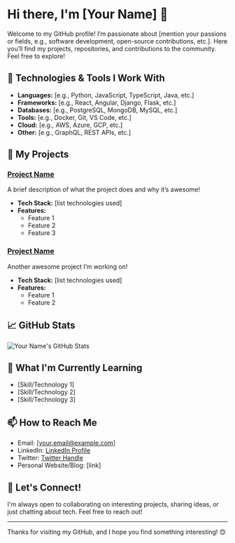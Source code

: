 # Hi there, I'm [Your Name] 👋

Welcome to my GitHub profile! I’m passionate about [mention your passions or fields, e.g., software development, open-source contributions, etc.]. Here you’ll find my projects, repositories, and contributions to the community. Feel free to explore!

## 🔧 Technologies & Tools I Work With

- **Languages:** [e.g., Python, JavaScript, TypeScript, Java, etc.]
- **Frameworks:** [e.g., React, Angular, Django, Flask, etc.]
- **Databases:** [e.g., PostgreSQL, MongoDB, MySQL, etc.]
- **Tools:** [e.g., Docker, Git, VS Code, etc.]
- **Cloud:** [e.g., AWS, Azure, GCP, etc.]
- **Other:** [e.g., GraphQL, REST APIs, etc.]

## 🚀 My Projects

### [Project Name](link-to-project)
A brief description of what the project does and why it’s awesome!

- **Tech Stack:** [list technologies used]
- **Features:**
  - Feature 1
  - Feature 2
  - Feature 3

### [Project Name](link-to-project)
Another awesome project I’m working on!

- **Tech Stack:** [list technologies used]
- **Features:**
  - Feature 1
  - Feature 2

## 📈 GitHub Stats

![Your Name's GitHub Stats](https://github-readme-stats.vercel.app/api?username=yourusername&show_icons=true&hide_title=true&count_private=true&hide=prs&theme=radical)

## 🌱 What I'm Currently Learning

- [Skill/Technology 1]
- [Skill/Technology 2]
- [Skill/Technology 3]

## 📫 How to Reach Me

- Email: [your.email@example.com]
- LinkedIn: [LinkedIn Profile](https://www.linkedin.com/in/yourprofile/)
- Twitter: [Twitter Handle](https://twitter.com/yourhandle)
- Personal Website/Blog: [link]

## 🤝 Let's Connect!

I'm always open to collaborating on interesting projects, sharing ideas, or just chatting about tech. Feel free to reach out!

---

Thanks for visiting my GitHub, and I hope you find something interesting! 😊
